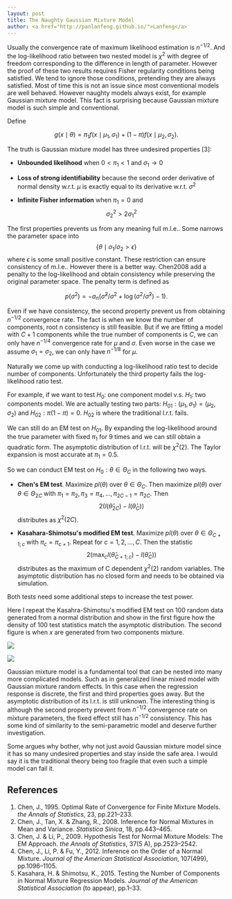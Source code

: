 ```yaml
---
layout: post
title: The Naughty Gaussian Mixture Model
author: <a href="http://panlanfeng.github.io/">Lanfeng</a>
---
```


Usually the convergence rate of maximum likelihood estimation is $n^{-1/2}$. And the log-likelihood ratio between two nested model is $\chi^2$ with degree of freedom corresponding to the difference in length of parameter. However the proof of these two results requires Fisher regularity conditions being satisfied. We tend to ignore those conditions, pretending they are always satisfied. Most of time this is not an issue since most conventional models are well behaved. However naughty models always exist, for example Gaussian mixture model. This fact is surprising because Gaussian mixture model is such simple and conventional.

Define 

$$
g(x \mid \theta) = \pi_1f(x\mid \mu_1, \sigma_1)+(1-\pi)f(x\mid\mu_2, \sigma_2).
$$

The truth is Gaussian mixture model has three undesired properties [3]:

 - __Unbounded likelihood__ when $0<\pi_1<1$ and $\sigma_1→0$
 
 - __Loss of strong identifiability__ because the second order derivative of normal density w.r.t. $\mu$ is exactly equal to its derivative w.r.t. $\sigma^2$
 
 -  __Infinite  Fisher information__ when $\pi_1=0$ and $$\sigma_2^2 > 2\sigma_1^2$$


The first properties prevents us from any meaning full m.l.e.. Some narrows the parameter space into $$\{\theta\mid\sigma_1/\sigma_2>\epsilon\}$$ where $\epsilon$ is some small positive constant. These restriction can ensure consistency of m.l.e.. However there is a better way. Chen2008 add a penalty to the log-likelihood and obtain consistency while preserving the original parameter space. The penalty term is defined as  

$$
p(\sigma^2) = -a_n (\hat{\sigma}^2/\sigma^2 + \log(\sigma^2/\hat{\sigma}^2) -1).
$$

Even if we have consistency, the second property prevent us from obtaining $n^{-1/2}$ convergence rate. The fact is when we know the number of components, root n consistency is still feasible. But if we are fitting a model with $C+1$ components while the true number of components is $C$, we can only have $n^{-1/4}$ convergence rate for $\mu$ and $\sigma$. Even worse in the case we assume $\sigma_1 = \sigma_2$, we can only have $n^{-1/8}$ for $\mu$.

Naturally we come up with conducting a log-likelihood ratio test to decide number of components. Unfortunately the third property fails the log-likelihood ratio test. 

For example, if we want to test $H_0:$ one component model v.s. $H_1:$ two components model. We are actually testing two parts: $H_{01}:(\mu_1,\sigma_1)=(\mu_2,\sigma_2)$ and $H_{02}: \pi(1-\pi)=0$. $H_{02}$ is where the traditional l.r.t. fails.

We can still do an EM test on $H_{01}$. By expanding the log-likelihood around the true parameter with fixed $\pi_1$ for 9 times and we can still obtain a quadratic form. The asymptotic distribution of l.r.t. will be $\chi^2(2)$. The Taylor expansion is most accurate at $\pi_1=0.5$. 

So we can conduct EM test on  $H_0: \theta \in \Theta_C$ in the following two ways.

 - __Chen's EM test__. Maximize $pl(\theta)$ over $\theta\in \Theta_C$. Then maximize $pl(\theta)$ over $\theta\in \Theta_{2C}$ with $\pi_1=\pi_2,\pi_3=\pi_4,\ldots,\pi_{2C-1}=\pi_{2C}$. Then 
 $$2(l(\hat{\theta}_{2C})-l(\hat{\theta}_{C}))$$
  distributes as $\chi^2(2C)$.
 
 - __Kasahara-Shimotsu's modified EM test__. Maximize $pl(\theta)$ over $\theta\in \Theta_{C+1;c}$ with $\pi_c=\pi_{c+1}$. Repeat for $c=1,2,\ldots,C$. Then the statistic  $$2(\max_{c}l(\hat{\theta}_{C+1;c})-l(\hat{\theta}_{C}))$$
  distributes as the maximum of C dependent $\chi^2(2)$ random variables. The asymptotic distribution has no closed form and needs to be obtained via simulation.

Both tests need some additional steps to increase the test power.

Here I repeat the Kasahra-Shimotsu's modified EM test on 100 random data generated from a normal distribution and show in the first figure how the density of 100 test statistics match the asymptotic distribution. The second figure is when $x$ are generated from two components mixture.

![](https://bdaerg-ch3302.files.1drv.com/y3mAtYxON0JkPEzYdNUSRJ1IIaNCu3wmYPu36onmb1UjqaZN9VvCYJIApjHIEueIBrYdGxOD_esEtIUNlbhVKz2-tHRnX54uoNpPhPwptwUnQmw8ogDaKk-CnBbRE_9LguQa8Nwl95Bktwp8tpfbF3k8ZRU85lb2UvUxC-MxRhyUS4?width=480&height=480&cropmode=none)

![](https://bnaerg-ch3302.files.1drv.com/y3m_kMtcnGWaf3WK0GLYpYLdOHws-A-15TueZSn7Spe-PiowUaq2tqXOMQ9LzJidhcowyXRGwXBdGhOSOf8ITaQ_P1-5xrAEl7xky41f_NAmZsOfTg1pvJABoVDJGePEnd6fyo-jI59gGcHGMmqPV78YyzhAEriZSBVD_zqLSBoK3c?width=480&height=480&cropmode=none)


Gaussian mixture model is a fundamental tool that can be nested into many more complicated models. Such as in generalized linear mixed model with Gaussian mixture random effects. In this case when the regression response is discrete, the first and third properties goes away. But the asymptotic distribution of its l.r.t. is still unknown. The interesting thing is although the second property prevent from $n^{-1/2}$ convergence rate on mixture parameters, the fixed effect still has $n^{-1/2}$ consistency. This has some kind of similarity to the semi-parametric model and deserve further investigation. 

Some argues why bother, why not just avoid Gaussian mixture model since it has so many undesired properties and stay inside the safe area. I would say it is the traditional theory being too fragile that even such a simple model can fail it.

## References
1. Chen, J., 1995. Optimal Rate of Convergence for Finite Mixture Models. _the Annals of Statistics_, 23, pp.221–233.
2. Chen, J., Tan, X. & Zhang, R., 2008. Inference for Normal Mixtures in Mean and Variance. _Statistica Sinica_, 18, pp.443–465.
3. Chen, J. & Li, P., 2009. Hypothesis Test for Normal Mixture Models: The EM Approach. _the Annals of Statistics_, 37(5 A), pp.2523–2542.
4. Chen, J., Li, P. & Fu, Y., 2012. Inference on the Order of a Normal Mixture. _Journal of the American Statistical Association_, 107(499), pp.1096–1105.
5. Kasahara, H. & Shimotsu, K., 2015. Testing the Number of Components in Normal Mixture Regression Models. _Journal of the American Statistical Association_ (to appear), pp.1–33. 


   
    
